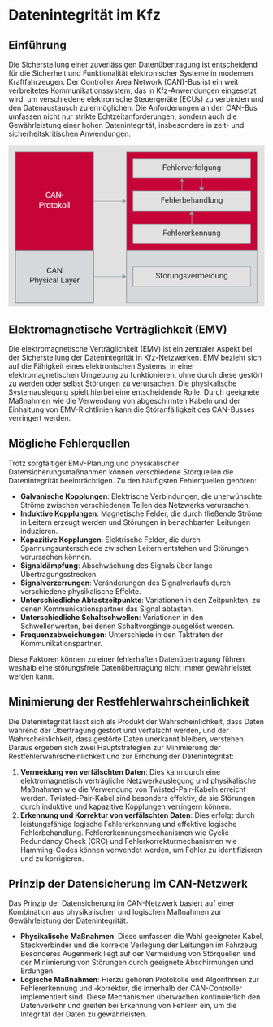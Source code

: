 # Datenintegrität im Kfz

## Einführung

Die Sicherstellung einer zuverlässigen Datenübertragung ist entscheidend für die Sicherheit und Funktionalität elektronischer Systeme in modernen Kraftfahrzeugen. Der Controller Area Network (CAN)-Bus ist ein weit verbreitetes Kommunikationssystem, das in Kfz-Anwendungen eingesetzt wird, um verschiedene elektronische Steuergeräte (ECUs) zu verbinden und den Datenaustausch zu ermöglichen. Die Anforderungen an den CAN-Bus umfassen nicht nur strikte Echtzeitanforderungen, sondern auch die Gewährleistung einer hohen Datenintegrität, insbesondere in zeit- und sicherheitskritischen Anwendungen.


![CAN-Netzwerk](/img/can/1712276601956.png)


## Elektromagnetische Verträglichkeit (EMV)

Die elektromagnetische Verträglichkeit (EMV) ist ein zentraler Aspekt bei der Sicherstellung der Datenintegrität in Kfz-Netzwerken. EMV bezieht sich auf die Fähigkeit eines elektronischen Systems, in einer elektromagnetischen Umgebung zu funktionieren, ohne durch diese gestört zu werden oder selbst Störungen zu verursachen. Die physikalische Systemauslegung spielt hierbei eine entscheidende Rolle. Durch geeignete Maßnahmen wie die Verwendung von abgeschirmten Kabeln und der Einhaltung von EMV-Richtlinien kann die Störanfälligkeit des CAN-Busses verringert werden.

## Mögliche Fehlerquellen

Trotz sorgfältiger EMV-Planung und physikalischer Datensicherungsmaßnahmen können verschiedene Störquellen die Datenintegrität beeinträchtigen. Zu den häufigsten Fehlerquellen gehören:

- **Galvanische Kopplungen**: Elektrische Verbindungen, die unerwünschte Ströme zwischen verschiedenen Teilen des Netzwerks verursachen.
- **Induktive Kopplungen**: Magnetische Felder, die durch fließende Ströme in Leitern erzeugt werden und Störungen in benachbarten Leitungen induzieren.
- **Kapazitive Kopplungen**: Elektrische Felder, die durch Spannungsunterschiede zwischen Leitern entstehen und Störungen verursachen können.
- **Signaldämpfung**: Abschwächung des Signals über lange Übertragungsstrecken.
- **Signalverzerrungen**: Veränderungen des Signalverlaufs durch verschiedene physikalische Effekte.
- **Unterschiedliche Abtastzeitpunkte**: Variationen in den Zeitpunkten, zu denen Kommunikationspartner das Signal abtasten.
- **Unterschiedliche Schaltschwellen**: Variationen in den Schwellenwerten, bei denen Schaltvorgänge ausgelöst werden.
- **Frequenzabweichungen**: Unterschiede in den Taktraten der Kommunikationspartner.

Diese Faktoren können zu einer fehlerhaften Datenübertragung führen, weshalb eine störungsfreie Datenübertragung nicht immer gewährleistet werden kann.

## Minimierung der Restfehlerwahrscheinlichkeit

Die Datenintegrität lässt sich als Produkt der Wahrscheinlichkeit, dass Daten während der Übertragung gestört und verfälscht werden, und der Wahrscheinlichkeit, dass gestörte Daten unerkannt bleiben, verstehen. Daraus ergeben sich zwei Hauptstrategien zur Minimierung der Restfehlerwahrscheinlichkeit und zur Erhöhung der Datenintegrität:

1. **Vermeidung von verfälschten Daten**: Dies kann durch eine elektromagnetisch verträgliche Netzwerkauslegung und physikalische Maßnahmen wie die Verwendung von Twisted-Pair-Kabeln erreicht werden. Twisted-Pair-Kabel sind besonders effektiv, da sie Störungen durch induktive und kapazitive Kopplungen verringern können.
2. **Erkennung und Korrektur von verfälschten Daten**: Dies erfolgt durch leistungsfähige logische Fehlererkennung und effektive logische Fehlerbehandlung. Fehlererkennungsmechanismen wie Cyclic Redundancy Check (CRC) und Fehlerkorrekturmechanismen wie Hamming-Codes können verwendet werden, um Fehler zu identifizieren und zu korrigieren.

## Prinzip der Datensicherung im CAN-Netzwerk

Das Prinzip der Datensicherung im CAN-Netzwerk basiert auf einer Kombination aus physikalischen und logischen Maßnahmen zur Gewährleistung der Datenintegrität. 

- **Physikalische Maßnahmen**: Diese umfassen die Wahl geeigneter Kabel, Steckverbinder und die korrekte Verlegung der Leitungen im Fahrzeug. Besonderes Augenmerk liegt auf der Vermeidung von Störquellen und der Minimierung von Störungen durch geeignete Abschirmungen und Erdungen.
- **Logische Maßnahmen**: Hierzu gehören Protokolle und Algorithmen zur Fehlererkennung und -korrektur, die innerhalb der CAN-Controller implementiert sind. Diese Mechanismen überwachen kontinuierlich den Datenverkehr und greifen bei Erkennung von Fehlern ein, um die Integrität der Daten zu gewährleisten.

